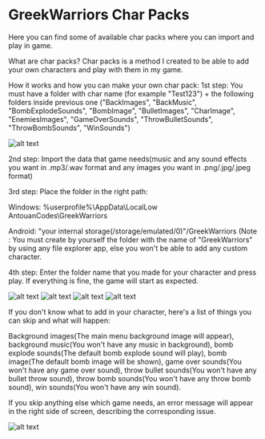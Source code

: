 # GreekWarriors Char Packs
Here you can find some of available char packs where you can import and play in game.

What are char packs?
Char packs is a method I created to be able to add your own characters and play with them in my game.

How it works and how you can make your own char pack:
1st step: You must have a folder with char name (for example "Test123") + the following folders inside previous one 
("BackImages", "BackMusic", "BombExplodeSounds", "BombImage", "BulletImages", "CharImage",
"EnemiesImages", "GameOverSounds", "ThrowBulletSounds", "ThrowBombSounds", "WinSounds")

![alt text](https://github.com/Saxavlax001/GreekWarriors-Char-Packs/blob/main/proedrospackshow.png?raw=true)

2nd step: Import the data that game needs(music and any sound effects you want in .mp3/.wav format and any images you want in .png/.jpg/.jpeg format)

3rd step: Place the folder in the right path:

Windows: %userprofile%\AppData\LocalLow\
AntouanCodes\GreekWarriors

Android: "your internal storage(/storage/emulated/0)"/GreekWarriors (Note : You must create by yourself the folder with the name of "GreekWarriors" by using any file explorer app, else you won't be able to add any custom character.

4th step: Enter the folder name that you made for your character and press play. If everything is fine, the game will start as expected.

![alt text](https://github.com/Saxavlax001/GreekWarriors-Char-Packs/blob/main/gamemenu.png?raw=true)
![alt text](https://github.com/Saxavlax001/GreekWarriors-Char-Packs/blob/main/pic1.png?raw=true)
![alt text](https://github.com/Saxavlax001/GreekWarriors-Char-Packs/blob/main/charfound.png?raw=true)
![alt text](https://github.com/Saxavlax001/GreekWarriors-Char-Packs/blob/main/proedrosgameplay.png?raw=true)


If you don't know what to add in your character, here's a list of things you can skip and what will happen:

Background images(The main menu background image will appear), background music(You won't have any music in background), bomb explode sounds(The default bomb explode sound will play),
bomb image(The default bomb image will be shown), game over sounds(You won't have any game over sound), throw bullet sounds(You won't have any bullet throw sound),
throw bomb sounds(You won't have any throw bomb sound), win sounds(You won't have any win sound).

If you skip anything else which game needs, an error message will appear in the right side of screen, describing the corresponding issue.

![alt text](https://github.com/Saxavlax001/GreekWarriors-Char-Packs/blob/main/errorss.png?raw=true)
